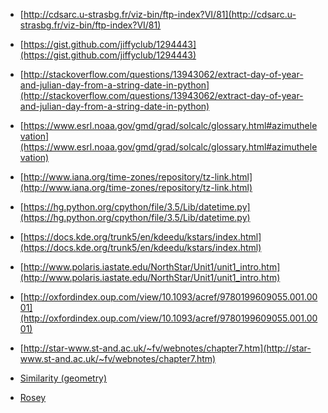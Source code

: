 * [http://cdsarc.u-strasbg.fr/viz-bin/ftp-index?VI/81](http://cdsarc.u-strasbg.fr/viz-bin/ftp-index?VI/81)

* [https://gist.github.com/jiffyclub/1294443](https://gist.github.com/jiffyclub/1294443)

* [http://stackoverflow.com/questions/13943062/extract-day-of-year-and-julian-day-from-a-string-date-in-python](http://stackoverflow.com/questions/13943062/extract-day-of-year-and-julian-day-from-a-string-date-in-python)

* [https://www.esrl.noaa.gov/gmd/grad/solcalc/glossary.html#azimuthelevation](https://www.esrl.noaa.gov/gmd/grad/solcalc/glossary.html#azimuthelevation)

* [http://www.iana.org/time-zones/repository/tz-link.html](http://www.iana.org/time-zones/repository/tz-link.html)

* [https://hg.python.org/cpython/file/3.5/Lib/datetime.py](https://hg.python.org/cpython/file/3.5/Lib/datetime.py)

* [https://docs.kde.org/trunk5/en/kdeedu/kstars/index.html](https://docs.kde.org/trunk5/en/kdeedu/kstars/index.html)

* [http://www.polaris.iastate.edu/NorthStar/Unit1/unit1_intro.htm](http://www.polaris.iastate.edu/NorthStar/Unit1/unit1_intro.htm)

* [http://oxfordindex.oup.com/view/10.1093/acref/9780199609055.001.0001](http://oxfordindex.oup.com/view/10.1093/acref/9780199609055.001.0001)

* [http://star-www.st-and.ac.uk/~fv/webnotes/chapter7.htm](http://star-www.st-and.ac.uk/~fv/webnotes/chapter7.htm)

* [Similarity (geometry)](https://en.wikipedia.org/wiki/Similarity_(geometry))

* [Rosey](https://en.wikipedia.org/wiki/Rose_(mathematics))

